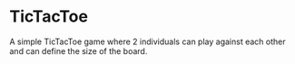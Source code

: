 # TicTacToe

A simple TicTacToe game where 2 individuals can play against each other and can define the size of the board.

